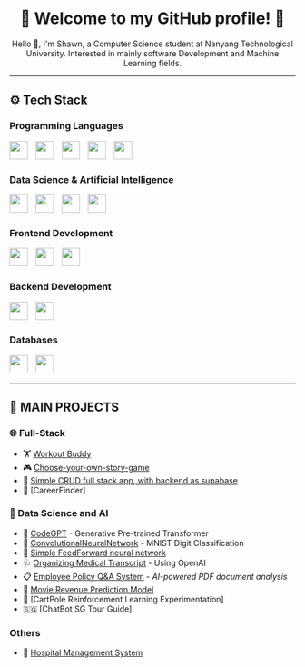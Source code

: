 <h1 align="center">🌟 Welcome to my GitHub profile! 🌟</h1>

<p align="center">
  Hello 👋, I'm Shawn, a Computer Science student at Nanyang Technological University. Interested in mainly software Development and Machine Learning fields.
</p>

---

## ⚙️ Tech Stack

### Programming Languages  
<span>
  <img src="https://cdn.jsdelivr.net/gh/devicons/devicon/icons/c/c-original.svg" width="32" style="margin-right: 10px;" />
  <img src="https://cdn.jsdelivr.net/gh/devicons/devicon/icons/python/python-original.svg" width="32" style="margin-right: 10px;" />
  <img src="https://cdn.jsdelivr.net/gh/devicons/devicon/icons/java/java-original.svg" width="32" style="margin-right: 10px;" />
  <img src="https://cdn.jsdelivr.net/gh/devicons/devicon/icons/javascript/javascript-original.svg" width="32" style="margin-right: 10px;" />
  <img src="https://cdn.jsdelivr.net/gh/devicons/devicon/icons/typescript/typescript-original.svg" width="32" />
</span>

### Data Science & Artificial Intelligence  
<span>
  <img src="https://cdn.jsdelivr.net/gh/devicons/devicon/icons/numpy/numpy-original.svg" width="32" style="margin-right: 10px;" />
  <img src="https://cdn.jsdelivr.net/gh/devicons/devicon/icons/pandas/pandas-original.svg" width="32" style="margin-right: 10px;" />
  <img src="https://cdn.jsdelivr.net/gh/devicons/devicon/icons/scikitlearn/scikitlearn-original.svg" width="32" style="margin-right: 10px;" />
  <img src="https://cdn.jsdelivr.net/gh/devicons/devicon/icons/pytorch/pytorch-original.svg" width="32" style="margin-right: 10px;" />
  
</span>

### Frontend Development  
<span>
  <img src="https://cdn.jsdelivr.net/gh/devicons/devicon/icons/react/react-original.svg" width="32" style="margin-right: 10px;" />
  <img src="https://cdn.jsdelivr.net/gh/devicons/devicon/icons/html5/html5-original.svg" width="32" style="margin-right: 10px;" />
  <img src="https://cdn.jsdelivr.net/gh/devicons/devicon/icons/css3/css3-original.svg" width="32" />
</span>

### Backend Development  
<span>
  <img src="https://cdn.jsdelivr.net/gh/devicons/devicon/icons/nodejs/nodejs-original.svg" width="32" style="margin-right: 10px;" />
  <img src="https://cdn.jsdelivr.net/gh/devicons/devicon/icons/express/express-original.svg" width="32" />
</span>

### Databases  
<span>
  <img src="https://cdn.jsdelivr.net/gh/devicons/devicon/icons/mysql/mysql-original.svg" width="32" style="margin-right: 10px;" />
  <img src="https://cdn.jsdelivr.net/gh/devicons/devicon/icons/mongodb/mongodb-original.svg" width="32" />
</span>

---

## 👑 MAIN PROJECTS

### 🌐 Full-Stack
- 🏋️ [Workout Buddy](https://github.com/shawnchow7/mern-workout-authentication)
- 🎮 [Choose-your-own-story-game](https://github.com/shawnchow7/Choose-your-own-Story-Game)
- 🥤 [Simple CRUD full stack app, with backend as supabase](https://github.com/shawnchow7/supaBase-Full-Stack)
- 📘 [CareerFinder]

### 🤖 Data Science and AI
- 🤖 [CodeGPT](https://github.com/shawnchow7/CodeGPT) - Generative Pre-trained Transformer
- 🧠 [ConvolutionalNeuralNetwork](https://github.com/shawnchow7/ConvolutionalNeuralNetwork) - MNIST Digit Classification
- 🥀 [Simple FeedForward neural network](https://github.com/shawnchow7/simpleNeuralNetwork)
- 🩺 [Organizing Medical Transcript](https://github.com/shawnchow7/Organizing-Medical-Transcript) - Using OpenAI
- 📋 [Employee Policy Q&A System](https://github.com/shawnchow7/employee-policy-qa) - *AI-powered PDF document analysis*
- 🍿 [Movie Revenue Prediction Model](https://github.com/shawnchow7/movie-prediction-revenue)
- 🛞 [CartPole Reinforcement Learning Experimentation] 
- 🇸🇬 [ChatBot SG Tour Guide]


### Others
- 🏥 [Hospital Management System](https://github.com/shawnchow7/Hospital-Management-System)

